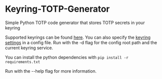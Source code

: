# Keyring-TOTP-Generator
Simple Python TOTP code generator that stores TOTP secrets in your keyring

Supported keyrings can be found [here](https://pypi.python.org/pypi/keyring#id2). You can also specify the [keyring settings](https://pypi.python.org/pypi/keyring#customize-your-keyring-by-config-file
) in a config file. Run with the -d flag for the config root path and the current keyring service.

You can install the python dependencies with `pip install -r requirements.txt`

Run with the --help flag for more information. 